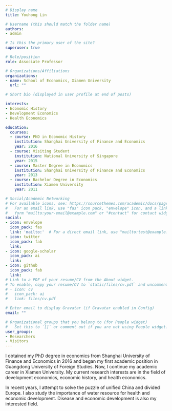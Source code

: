 ```yaml
---
# Display name
title: Youhong Lin

# Username (this should match the folder name)
authors:
- admin

# Is this the primary user of the site?
superuser: true

# Role/position
role: Associate Professor

# Organizations/Affiliations
organizations:
- name: School of Economics, Xiamen University
  url: ""

# Short bio (displayed in user profile at end of posts)

interests:
- Economic History
- Development Economics
- Health Economics

education:
  courses:
  - course: PhD in Economic History
    institution: Shanghai University of Finance and Economics
    year: 2016
  - course: Visiting Student
    institution: National University of Singapore
    year: 2015
  - course: Master Degree in Economics
    institution: Shanghai University of Finance and Economics
    year: 2013
  - course: Bachelor Degree in Economics
    institution: Xiamen University
    year: 2011

# Social/Academic Networking
# For available icons, see: https://sourcethemes.com/academic/docs/page-builder/#icons
#   For an email link, use "fas" icon pack, "envelope" icon, and a link in the
#   form "mailto:your-email@example.com" or "#contact" for contact widget.
social:
- icon: envelope
  icon_pack: fas
  link: 'mailto:'  # For a direct email link, use "mailto:test@example.org".
- icon: twitter
  icon_pack: fab
  link: 
- icon: google-scholar
  icon_pack: ai
  link: 
- icon: github
  icon_pack: fab
  link: 
# Link to a PDF of your resume/CV from the About widget.
# To enable, copy your resume/CV to `static/files/cv.pdf` and uncomment the lines below.
# - icon: cv
#   icon_pack: ai
#   link: files/cv.pdf

# Enter email to display Gravatar (if Gravatar enabled in Config)
email: ""

# Organizational groups that you belong to (for People widget)
#   Set this to `[]` or comment out if you are not using People widget.
user_groups:
- Researchers
- Visitors
---
```


​I obtained my PhD degree in economics from Shanghai University of Finance and Economics in 2016 and began my first academic position in Guangdong University of Foreign Studies. Now, I continue my academic career in Xiamen University. My current research interests are in the field of development economics, economic history, and health economics. 

In recent years, I attempt to solve the puzzle of unified China and divided Europe.  ​I also study the importance of water resource for health and economic development. Disease and economic development is also my interested field.
